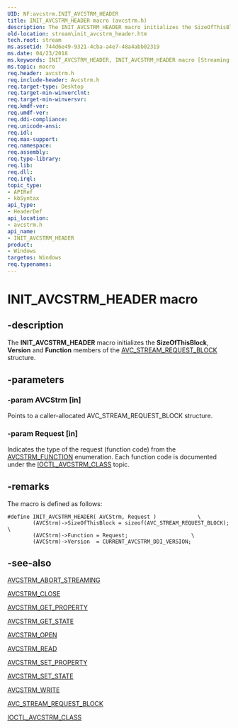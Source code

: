```yaml
---
UID: NF:avcstrm.INIT_AVCSTRM_HEADER
title: INIT_AVCSTRM_HEADER macro (avcstrm.h)
description: The INIT_AVCSTRM_HEADER macro initializes the SizeOfThisBlock, Version and Function members of the AVC_STREAM_REQUEST_BLOCK structure.
old-location: stream\init_avcstrm_header.htm
tech.root: stream
ms.assetid: 744d6e49-9321-4cba-a4e7-48a4abb02319
ms.date: 04/23/2018
ms.keywords: INIT_AVCSTRM_HEADER, INIT_AVCSTRM_HEADER macro [Streaming Media Devices], avcsref_97f7d983-5637-4ac4-ad1c-53328adca831.xml, avcstrm/INIT_AVCSTRM_HEADER, stream.init_avcstrm_header
ms.topic: macro
req.header: avcstrm.h
req.include-header: Avcstrm.h
req.target-type: Desktop
req.target-min-winverclnt: 
req.target-min-winversvr: 
req.kmdf-ver: 
req.umdf-ver: 
req.ddi-compliance: 
req.unicode-ansi: 
req.idl: 
req.max-support: 
req.namespace: 
req.assembly: 
req.type-library: 
req.lib: 
req.dll: 
req.irql: 
topic_type:
- APIRef
- kbSyntax
api_type:
- HeaderDef
api_location:
- avcstrm.h
api_name:
- INIT_AVCSTRM_HEADER
product:
- Windows
targetos: Windows
req.typenames: 
---
```


# INIT_AVCSTRM_HEADER macro


## -description


The <b>INIT_AVCSTRM_HEADER</b> macro initializes the <b>SizeOfThisBlock</b>, <b>Version</b> and <b>Function</b> members of the <a href="https://msdn.microsoft.com/library/windows/hardware/ff554194">AVC_STREAM_REQUEST_BLOCK</a> structure.


## -parameters




### -param AVCStrm [in]

Points to a caller-allocated AVC_STREAM_REQUEST_BLOCK structure.


### -param Request [in]

Indicates the type of the request (function code) from the <a href="https://msdn.microsoft.com/library/windows/hardware/ff554120">AVCSTRM_FUNCTION</a> enumeration. Each function code is documented under the <a href="https://msdn.microsoft.com/library/windows/hardware/ff560778">IOCTL_AVCSTRM_CLASS</a> topic.


## -remarks



The macro is defined as follows:

<pre class="syntax" xml:space="preserve"><code>#define INIT_AVCSTRM_HEADER( AVCStrm, Request )             \
        (AVCStrm)-&gt;SizeOfThisBlock = sizeof(AVC_STREAM_REQUEST_BLOCK); \
        (AVCStrm)-&gt;Function = Request;                    \
        (AVCStrm)-&gt;Version  = CURRENT_AVCSTRM_DDI_VERSION;</code></pre>



## -see-also




<a href="https://msdn.microsoft.com/library/windows/hardware/ff554107">AVCSTRM_ABORT_STREAMING</a>



<a href="https://msdn.microsoft.com/library/windows/hardware/ff554110">AVCSTRM_CLOSE</a>



<a href="https://msdn.microsoft.com/library/windows/hardware/ff554121">AVCSTRM_GET_PROPERTY</a>



<a href="https://msdn.microsoft.com/library/windows/hardware/ff554124">AVCSTRM_GET_STATE</a>



<a href="https://msdn.microsoft.com/library/windows/hardware/ff554125">AVCSTRM_OPEN</a>



<a href="https://msdn.microsoft.com/library/windows/hardware/ff554130">AVCSTRM_READ</a>



<a href="https://msdn.microsoft.com/library/windows/hardware/ff554132">AVCSTRM_SET_PROPERTY</a>



<a href="https://msdn.microsoft.com/library/windows/hardware/ff554134">AVCSTRM_SET_STATE</a>



<a href="https://msdn.microsoft.com/library/windows/hardware/ff554135">AVCSTRM_WRITE</a>



<a href="https://msdn.microsoft.com/library/windows/hardware/ff554194">AVC_STREAM_REQUEST_BLOCK</a>



<a href="https://msdn.microsoft.com/library/windows/hardware/ff560778">IOCTL_AVCSTRM_CLASS</a>
 

 

